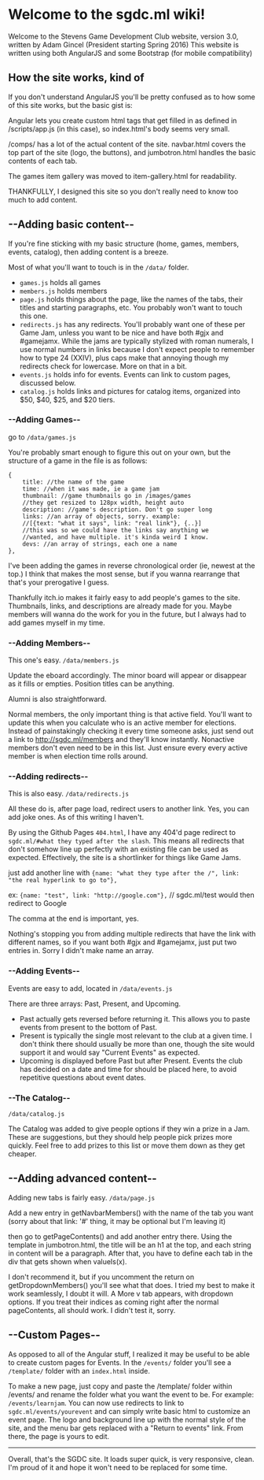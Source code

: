 # Welcome to the sgdc.ml wiki!

Welcome to the Stevens Game Development Club website, version 3.0, written by Adam Gincel (President starting Spring 2016)
This website is written using both AngularJS and some Bootstrap (for mobile compatibility)

## How the site works, kind of
If you don't understand AngularJS you'll be pretty confused as to how some of this site works, but the basic gist is:

Angular lets you create custom html tags that get filled in as defined in /scripts/app.js (in this case), so index.html's body seems very small.

/comps/ has a lot of the actual content of the site. navbar.html covers the top part of the site (logo, the buttons), and jumbotron.html handles the basic contents of each tab.

The games item gallery was moved to item-gallery.html for readability.

THANKFULLY, I designed this site so you don't really need to know too much to add content.

## --Adding basic content--

If you're fine sticking with my basic structure (home, games, members, events, catalog), then adding content is a breeze.

Most of what you'll want to touch is in the `/data/` folder. 
- `games.js` holds all games
- `members.js` holds members 
- `page.js` holds things about the page, like the names of the tabs, their titles and starting paragraphs, etc. You probably won't want to touch this one.
- `redirects.js` has any redirects. You'll probably want one of these per Game Jam, unless you want to be nice and have both #gjx and #gamejamx. While the jams are typically stylized with roman numerals, I use normal numbers in links because I don't expect people to remember how to type 24 (XXIV), plus caps make that annoying though my redirects check for lowercase. More on that in a bit.
- `events.js` holds info for events. Events can link to custom pages, discussed below.
- `catalog.js` holds links and pictures for catalog items, organized into $50, $40, $25, and $20 tiers.


### --Adding Games--
go to `/data/games.js`
		
You're probably smart enough to figure this out on your own, but the structure of a game in the file is as follows:
        
    {
	    title: //the name of the game
	    time: //when it was made, ie a game jam
	    thumbnail: //game thumbnails go in /images/games
		//they get resized to 128px width, height auto
	    description: //game's description. Don't go super long
	    links: //an array of objects, sorry. example:
	    //[{text: "what it says", link: "real link"}, {..}]
	    //this was so we could have the links say anything we
	    //wanted, and have multiple. it's kinda weird I know.
	    devs: //an array of strings, each one a name
    },
		
I've been adding the games in reverse chronological order (ie, newest at the top.) I think that makes the most sense, but if you wanna rearrange that that's your prerogative I guess.

Thankfully itch.io makes it fairly easy to add people's games to the site. Thumbnails, links, and descriptions are already made for you. Maybe members will wanna do the work for you in the future, but I always had to add games myself in my time.

### --Adding Members--
This one's easy. `/data/members.js`

Update the eboard accordingly. The minor board will appear or disappear as it fills or empties. Position titles can be anything.

Alumni is also straightforward.

Normal members, the only important thing is that active field. You'll want to update this when you calculate who is an active member for elections. Instead of painstakingly checking it every time someone asks, just send out a link to <http://sgdc.ml/members> and they'll know instantly. Nonactive members don't even need to be in this list. Just ensure every every active member is when election time rolls around.

### --Adding redirects--
This is also easy. `/data/redirects.js`
		
All these do is, after page load, redirect users to another link. Yes, you can add joke ones. As of this writing I haven't.

By using the Github Pages `404.html`, I have any 404'd page redirect to `sgdc.ml/#what they typed after the slash`. This means all redirects that don't somehow line up perfectly with an existing file can be used as expected. Effectively, the site is a shortlinker for things like Game Jams.
		
just add another line with `{name: "what they type after the /", link: "the real hyperlink to go to"},`

ex: `{name: "test", link: "http://google.com"},` // sgdc.ml/test would then redirect to Google

The comma at the end is important, yes.

Nothing's stopping you from adding multiple redirects that have the link with different names, so if you want both #gjx and #gamejamx, just put two entries in. Sorry I didn't make name an array.

### --Adding Events--

Events are easy to add, located in `/data/events.js`

There are three arrays: Past, Present, and Upcoming.

- Past actually gets reversed before returning it. This allows you to paste events from present to the bottom of Past.
- Present is typically the single most relevant to the club at a given time. I don't think there should usually be more than one, though the site would support it and would say "Current Events" as expected.
- Upcoming is displayed before Past but after Present. Events the club has decided on a date and time for should be placed here, to avoid repetitive questions about event dates.

### --The Catalog--

`/data/catalog.js`

The Catalog was added to give people options if they win a prize in a Jam. These are suggestions, but they should help people pick prizes more quickly. Feel free to add prizes to this list or move them down as they get cheaper.



## --Adding advanced content--

Adding new tabs is fairly easy. `/data/page.js`

Add a new entry in getNavbarMembers() with the name of the tab you want (sorry about that link: '#' thing, it may be optional but I'm leaving it)

then go to getPageContents() and add another entry there. Using the template in jumbotron.html, the title will be an h1 at the top, and each string in content will be a paragraph. After that, you have to define each tab in the div that gets shown when valueIs(x). 


I don't recommend it, but if you uncomment the return on getDropdownMembers() you'll see what that does. I tried my best to make it work seamlessly, I doubt it will. A More v tab appears, with dropdown options. If you treat their indices as coming right after the normal pageContents, all should work. I didn't test it, sorry.

## --Custom Pages--

As opposed to all of the Angular stuff, I realized it may be useful to be able to create custom pages for Events. In the `/events/` folder you'll see a `/template/` folder with an `index.html` inside.

To make a new page, just copy and paste the /template/ folder within /events/ and rename the folder what you want the event to be. For example: `/events/learnjam`. You can now use redirects to link to `sgdc.ml/events/yourevent` and can simply write basic html to customize an event page. The logo and background line up with the normal style of the site, and the menu bar gets replaced with a "Return to events" link. From there, the page is yours to edit.


--------------------------------

Overall, that's the SGDC site. It loads super quick, is very responsive, clean. I'm proud of it and hope it won't need to be replaced for some time. 
